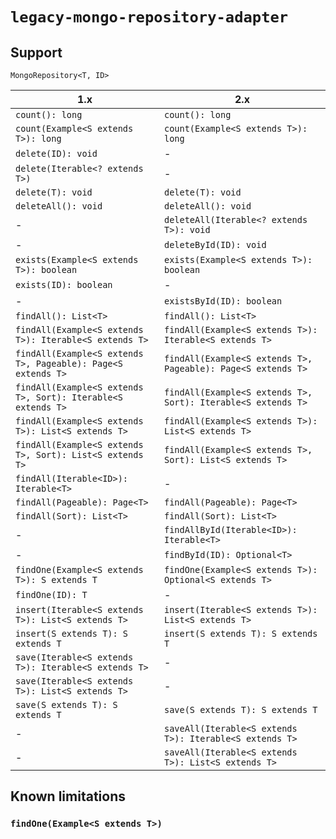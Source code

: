# `legacy-mongo-repository-adapter`

## Support

`MongoRepository<T, ID>`

| 1.x                                                          | 2.x                                                          |
| ---                                                          | ---                                                          |
| `count(): long`                                              | `count(): long`                                              |
| `count(Example<S extends T>): long`                          | `count(Example<S extends T>): long`                          |
| `delete(ID): void`                                           | -                                                            |
| `delete(Iterable<? extends T>)`                              | -                                                            |
| `delete(T): void`                                            | `delete(T): void`                                            |
| `deleteAll(): void`                                          | `deleteAll(): void`                                          |
| -                                                            | `deleteAll(Iterable<? extends T>): void`                     |
| -                                                            | `deleteById(ID): void`                                       |
| `exists(Example<S extends T>): boolean`                      | `exists(Example<S extends T>): boolean`                      |
| `exists(ID): boolean`                                        | -                                                            |
| -                                                            | `existsById(ID): boolean`                                    |
| `findAll(): List<T>`                                         | `findAll(): List<T>`                                         |
| `findAll(Example<S extends T>): Iterable<S extends T>`       | `findAll(Example<S extends T>): Iterable<S extends T>`       |
| `findAll(Example<S extends T>, Pageable): Page<S extends T>` | `findAll(Example<S extends T>, Pageable): Page<S extends T>` |
| `findAll(Example<S extends T>, Sort): Iterable<S extends T>` | `findAll(Example<S extends T>, Sort): Iterable<S extends T>` |
| `findAll(Example<S extends T>): List<S extends T>`           | `findAll(Example<S extends T>): List<S extends T>`           |
| `findAll(Example<S extends T>, Sort): List<S extends T>`     | `findAll(Example<S extends T>, Sort): List<S extends T>`     |
| `findAll(Iterable<ID>): Iterable<T>`                         | -                                                            |
| `findAll(Pageable): Page<T>`                                 | `findAll(Pageable): Page<T>`                                 |
| `findAll(Sort): List<T>`                                     | `findAll(Sort): List<T>`                                     |
| -                                                            | `findAllById(Iterable<ID>): Iterable<T>`                     |
| -                                                            | `findById(ID): Optional<T>`                                  |
| `findOne(Example<S extends T>): S extends T`                 | `findOne(Example<S extends T>): Optional<S extends T>`       |
| `findOne(ID): T`                                             | -                                                            |
| `insert(Iterable<S extends T>): List<S extends T>`           | `insert(Iterable<S extends T>): List<S extends T>`           |
| `insert(S extends T): S extends T`                           | `insert(S extends T): S extends T`                           |
| `save(Iterable<S extends T>): Iterable<S extends T>`         | -                                                            |
| `save(Iterable<S extends T>): List<S extends T>`             | -                                                            |
| `save(S extends T): S extends T`                             | `save(S extends T): S extends T`                             |
| -                                                            | `saveAll(Iterable<S extends T>): Iterable<S extends T>`      |
| -                                                            | `saveAll(Iterable<S extends T>): List<S extends T>`          |

## Known limitations

### `findOne(Example<S extends T>)`

